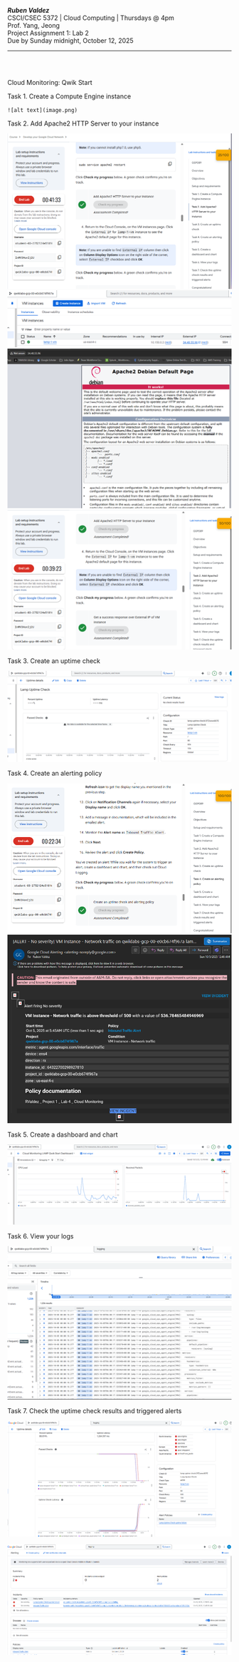***Ruben Valdez*** <br>
CSCI/CSEC 5372 | Cloud Computing | Thursdays @ 4pm<br>
Prof. Yang, Jeong <br>
Project Assignment 1: Lab 2<br>
Due by Sunday midnight, October 12, 2025

---

<br><br>


Cloud Monitoring: Qwik Start



Task 1. Create a Compute Engine instance

    ![alt text](image.png)

Task 2. Add Apache2 HTTP Server to your instance

![alt text](image-1.png)
![alt text](image-3.png)    
![alt text](image-2.png)    
![alt text](image-4.png)


Task 3. Create an uptime check

![alt text](image-5.png)

Task 4. Create an alerting policy

![alt text](image-6.png)
![alt text](image-8.png)

Task 5. Create a dashboard and chart

![alt text](image-7.png)


Task 6. View your logs

![alt text](image-9.png)

Task 7. Check the uptime check results and triggered alerts

![alt text](image-10.png)

![alt text](image-11.png)


